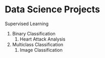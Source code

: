 # Data Science Projects

Supervised Learning
1. Binary Classification
    1. Heart Attack Analysis
2. Multiclass Classification
    1. Image Classification
